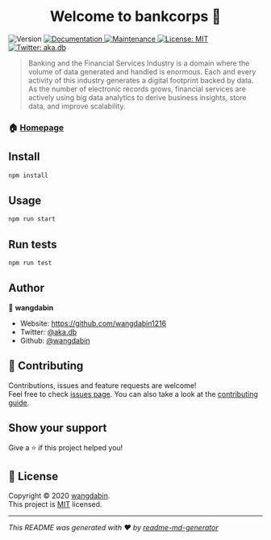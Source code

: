<h1 align="center">Welcome to bankcorps 👋</h1>
<p>
  <img alt="Version" src="https://img.shields.io/badge/version-1.0.0-blue.svg?cacheSeconds=2592000" />
  <a href="https://github.com/wangdabin1216/bankcorps#redmine" target="_blank">
    <img alt="Documentation" src="https://img.shields.io/badge/documentation-yes-brightgreen.svg" />
  </a>
  <a href="https://github.com/kefranabg/readme-md-generator/graphs/commit-activity" target="_blank">
    <img alt="Maintenance" src="https://img.shields.io/badge/Maintained%3F-yes-green.svg" />
  </a>
  <a href="https://github.com/kefranabg/readme-md-generator/blob/master/LICENSE" target="_blank">
    <img alt="License: MIT" src="https://img.shields.io/github/license/wangdabin/bankcorps" />
  </a>
  <a href="https://twitter.com/aka.db" target="_blank">
    <img alt="Twitter: aka.db" src="https://img.shields.io/twitter/follow/aka.db.svg?style=social" />
  </a>
</p>

> Banking and the Financial Services Industry is a domain where the volume of data generated and handled is enormous. Each and every activity of this industry generates a digital footprint backed by data. As the number of electronic records grows, financial services are actively using big data analytics to derive business insights, store data, and improve scalability.

### 🏠 [Homepage](https://github.com/wangdabin1216/bankcorps#redmine)

## Install

```sh
npm install
```

## Usage

```sh
npm run start
```

## Run tests

```sh
npm run test
```

## Author

👤 **wangdabin**

* Website: https://github.com/wangdabin1216
* Twitter: [@aka.db](https://twitter.com/aka.db)
* Github: [@wangdabin](https://github.com/wangdabin)

## 🤝 Contributing

Contributions, issues and feature requests are welcome!<br />Feel free to check [issues page](https://github.com/kefranabg/readme-md-generator/issues). You can also take a look at the [contributing guide](https://github.com/kefranabg/readme-md-generator/blob/master/CONTRIBUTING.md).

## Show your support

Give a ⭐️ if this project helped you!

## 📝 License

Copyright © 2020 [wangdabin](https://github.com/wangdabin).<br />
This project is [MIT](https://github.com/kefranabg/readme-md-generator/blob/master/LICENSE) licensed.

***
_This README was generated with ❤️ by [readme-md-generator](https://github.com/kefranabg/readme-md-generator)_
